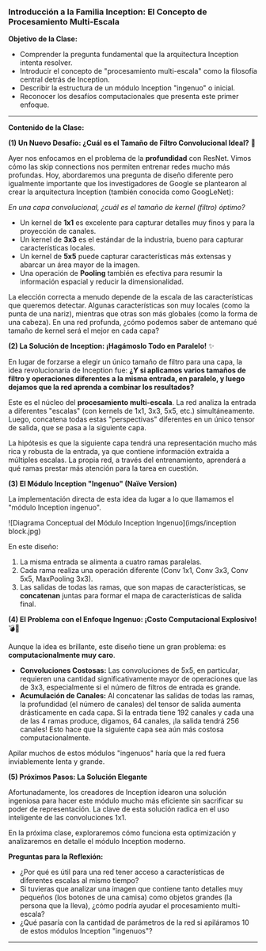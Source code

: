 ### **Introducción a la Familia Inception: El Concepto de Procesamiento Multi-Escala**

**Objetivo de la Clase:**

* Comprender la pregunta fundamental que la arquitectura Inception intenta resolver.
* Introducir el concepto de "procesamiento multi-escala" como la filosofía central detrás de Inception.
* Describir la estructura de un módulo Inception "ingenuo" o inicial.
* Reconocer los desafíos computacionales que presenta este primer enfoque.

---

**Contenido de la Clase:**

**(1) Un Nuevo Desafío: ¿Cuál es el Tamaño de Filtro Convolucional Ideal?** 🧐

Ayer nos enfocamos en el problema de la **profundidad** con ResNet. Vimos cómo las skip connections nos permiten entrenar redes mucho más profundas. Hoy, abordaremos una pregunta de diseño diferente pero igualmente importante que los investigadores de Google se plantearon al crear la arquitectura Inception (también conocida como GoogLeNet):

*En una capa convolucional, ¿cuál es el tamaño de kernel (filtro) óptimo?*

* Un kernel de **1x1** es excelente para capturar detalles muy finos y para la proyección de canales.
* Un kernel de **3x3** es el estándar de la industria, bueno para capturar características locales.
* Un kernel de **5x5** puede capturar características más extensas y abarcar un área mayor de la imagen.
* Una operación de **Pooling** también es efectiva para resumir la información espacial y reducir la dimensionalidad.

La elección correcta a menudo depende de la escala de las características que queremos detectar. Algunas características son muy locales (como la punta de una nariz), mientras que otras son más globales (como la forma de una cabeza). En una red profunda, ¿cómo podemos saber de antemano qué tamaño de kernel será el mejor en cada capa?

**(2) La Solución de Inception: ¡Hagámoslo Todo en Paralelo!** ✨

En lugar de forzarse a elegir un único tamaño de filtro para una capa, la idea revolucionaria de Inception fue: **¿Y si aplicamos varios tamaños de filtro y operaciones diferentes a la misma entrada, en paralelo, y luego dejamos que la red aprenda a combinar los resultados?**

Este es el núcleo del **procesamiento multi-escala**. La red analiza la entrada a diferentes "escalas" (con kernels de 1x1, 3x3, 5x5, etc.) simultáneamente. Luego, concatena todas estas "perspectivas" diferentes en un único tensor de salida, que se pasa a la siguiente capa.

La hipótesis es que la siguiente capa tendrá una representación mucho más rica y robusta de la entrada, ya que contiene información extraída a múltiples escalas. La propia red, a través del entrenamiento, aprenderá a qué ramas prestar más atención para la tarea en cuestión.

**(3) El Módulo Inception "Ingenuo" (Naïve Version)**

La implementación directa de esta idea da lugar a lo que llamamos el "módulo Inception ingenuo".

![Diagrama Conceptual del Módulo Inception Ingenuo](imgs/inception block.jpg)

En este diseño:
1.  La misma entrada se alimenta a cuatro ramas paralelas.
2.  Cada rama realiza una operación diferente (Conv 1x1, Conv 3x3, Conv 5x5, MaxPooling 3x3).
3.  Las salidas de todas las ramas, que son mapas de características, se **concatenan** juntas para formar el mapa de características de salida final.

**(4) El Problema con el Enfoque Ingenuo: ¡Costo Computacional Explosivo!** 💣💸

Aunque la idea es brillante, este diseño tiene un gran problema: es **computacionalmente muy caro**.

* **Convoluciones Costosas:** Las convoluciones de 5x5, en particular, requieren una cantidad significativamente mayor de operaciones que las de 3x3, especialmente si el número de filtros de entrada es grande.
* **Acumulación de Canales:** Al concatenar las salidas de todas las ramas, la profundidad (el número de canales) del tensor de salida aumenta drásticamente en cada capa. Si la entrada tiene 192 canales y cada una de las 4 ramas produce, digamos, 64 canales, ¡la salida tendrá 256 canales! Esto hace que la siguiente capa sea aún más costosa computacionalmente.

Apilar muchos de estos módulos "ingenuos" haría que la red fuera inviablemente lenta y grande.

**(5) Próximos Pasos: La Solución Elegante**

Afortunadamente, los creadores de Inception idearon una solución ingeniosa para hacer este módulo mucho más eficiente sin sacrificar su poder de representación. La clave de esta solución radica en el uso inteligente de las convoluciones 1x1.

En la próxima clase, exploraremos cómo funciona esta optimización y analizaremos en detalle el módulo Inception moderno.

**Preguntas para la Reflexión:**

* ¿Por qué es útil para una red tener acceso a características de diferentes escalas al mismo tiempo?
* Si tuvieras que analizar una imagen que contiene tanto detalles muy pequeños (los botones de una camisa) como objetos grandes (la persona que la lleva), ¿cómo podría ayudar el procesamiento multi-escala?
* ¿Qué pasaría con la cantidad de parámetros de la red si apiláramos 10 de estos módulos Inception "ingenuos"?

---